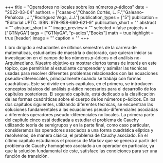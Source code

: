 +++
title = "Operadores no locales sobre los números $p$-ádicos"
date = "2022-03-04"
authors = ["casas-o","Chacón Cortés, L. F.","Galeano-Peñaloza , J.","Rodríguez Vega, J.J."]
publication_types = ["5"]
publication = "Editorial UPTC. ISBN: 978-958-660-621-9"
publication_short = ""
abstract = ""
abstract_short = ""
image_preview = ""
selected = false
projects = ["GTNyGA"]
tags = ["GTNyGA", "p-adics","Books"]
math = true
highlight = true
[header]
image = ""
caption = ""
+++

Libro dirigido a estudiantes de últimos semestres de la carrera de matemáticas, estudiantes de maestría o doctorado, que quieran iniciar su investigación en el campo de los números $p$-ádicos o el análisis no-Arquimediano. Nuestro objetivo es mostrar ciertos temas de interés en este tópico, que permitirán al estudiante comprender y asimilar las técnicas usadas para resolver diferentes problemas relacionados con las ecuaciones pseudo-diferenciales, principalmente cuando se trabaja con formas cuadráticas. Este se divide en seis capítulos, en el primero, se introducen conceptos básicos del análisis p-ádico necesarios para el desarrollo de los capítulos posteriores. El segundo capítulo, está dedicado a la clasificación de las formas cuadráticas sobre el cuerpo de los números p-ádicos. En los dos capítulos siguientes, utilizando diferentes técnicas, se encuentran las soluciones fundamentales a las ecuaciones pseudo-diferenciales asociadas a diferentes operadores pseudo-diferenciales no locales. La primera parte del capítulo cinco está dedicada a estudiar el problema de Cauchy utilizando teoría de semigrupos y en la parte final, como caso particular, consideramos los operadores asociados a una forma cuadrática elíptica y resolvemos, de manera clásica, el problema de Cauchy asociado. En el último capítulo estudiamos el proceso de Markov que se genera a partir del problema de Cauchy homogéneo asociado a un operador en particular, ya que la solución fundamental de este, satisface las condiciones para ser una función de transición.

<!--
<img src="https://simehbucket.s3.amazonaws.com/images/7a665c7977e7b9df2eee119f35ce433c-medium.jpg" width= 200>

[Más información](https://editorial.uptc.edu.co/gpd-la-arqueologia-matematica-9789586604956.html)
-->

